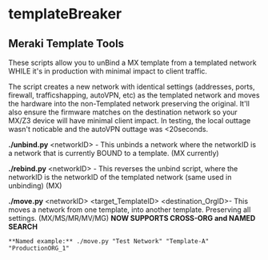 # templateBreaker
## Meraki Template Tools
  These scripts allow you to unBind a MX template from a templated network WHILE it's in production with minimal impact to client traffic. 
  
  The script creates a new network with identical settings (addresses, ports, firewall, trafficshapping, autoVPN, etc) as the templated network and moves the hardware into the non-Templated network preserving the original. It'll also ensure the firmware matches on the destination network so your MX/Z3 device will have minimal client impact. In testing, the local outtage wasn't noticable and the autoVPN outtage was <20seconds. 
 
  **./unbind.py** \<networkID>  -   This unbinds a network where the networkID is a network that is currently BOUND to a template. (MX currently)
  
  **./rebind.py** \<networkID>  -   This reverses the unbind script, where the networkID is the networkID of the templated network (same used in unbinding) (MX)
  
  **./move.py** \<networkID> \<target_TemplateID>  \<destination_OrgID>-   This moves a network from one template, into another template. Preserving all settings. (MX/MS/MR/MV/MG) **NOW SUPPORTS CROSS-ORG and NAMED SEARCH**
  
    **Named example:** ./move.py "Test Network" "Template-A" "ProductionORG_1"
